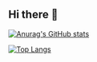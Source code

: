 ## Hi there 👋

[![Anurag's GitHub stats](https://github-readme-stats.vercel.app/api?username=jingyu-ruan&show_icons=true&theme=transparent)](https://github.com/anuraghazra/github-readme-stats)

[![Top Langs](https://github-readme-stats.vercel.app/api/top-langs/?username=jingyu-ruan&layout=compact&theme=radical)](https://github.com/anuraghazra/github-readme-stats)
